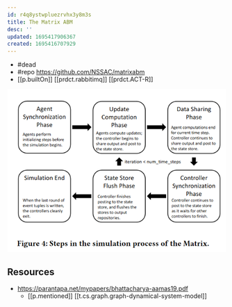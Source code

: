 ```yaml
---
id: r4q8ystwpluezrvhx3y8m3s
title: The Matrix ABM
desc: ''
updated: 1695417906367
created: 1695416707929
---
```


- #dead
- #repo https://github.com/NSSAC/matrixabm
- [[p.builtOn]] [[prdct.rabbitimq]] [[prdct.ACT-R]]

![](/assets/images/2023-09-22-14-20-42.png)

## Resources

- https://parantapa.net/mypapers/bhattacharya-aamas19.pdf
  - [[p.mentioned]] [[t.cs.graph.graph-dynamical-system-model]]